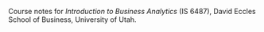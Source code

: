 Course notes for *Introduction to Business Analytics* (IS 6487), David Eccles School of Business, University of Utah.

